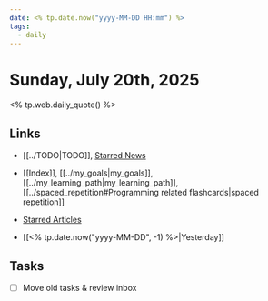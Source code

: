 ```yaml
---
date: <% tp.date.now("yyyy-MM-DD HH:mm") %>
tags:
  - daily
---
```


# Sunday, July 20th, 2025

<% tp.web.daily_quote() %>

## Links

- [[../TODO|TODO]], [Starred News](http://volga:8080/starred)
- [[Index]], [[../my_goals|my_goals]], [[../my_learning_path|my_learning_path]], [[../spaced_repetition#Programming related flashcards|spaced repetition]]
- [Starred Articles](http://rss.home.arpa/starred)

- [[<% tp.date.now("yyyy-MM-DD", -1) %>|Yesterday]]

## Tasks

- [ ] Move old tasks & review inbox